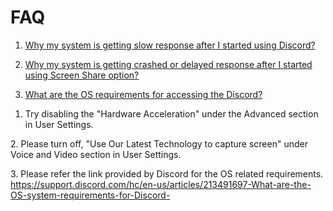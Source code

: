 # FAQ

1. [ Why my system is getting slow response after I started using Discord?  ](#question1)

2. [ Why my system is getting crashed or delayed response after I started using  Screen Share option? ](#question2)

3. [ What are the OS requirements for accessing the Discord? ](#question3)









<a name="question1"></a>
1. Try disabling the "Hardware Acceleration" under the Advanced section in User Settings.

<a name="question2"></a>
2. Please turn off, "Use Our Latest Technology to capture screen" under Voice and Video section in User Settings.

<a name="question3"></a>
3. Please refer the link provided by Discord for the OS related requirements.
https://support.discord.com/hc/en-us/articles/213491697-What-are-the-OS-system-requirements-for-Discord-
